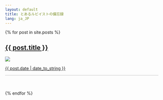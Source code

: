 ```yaml
---
layout: default
title: とあるルビイストの備忘録
lang: ja_JP
---
```


<div>
{% for post in site.posts %}
  <a target="_blank" href="{{ post.url }}">
  	<div style="border-bottom: 1px solid #c0c0c0; margin-bottom: 50px;">
  		<h2>{{ post.title }}</h2>
  		<img src="{{ post.image }}" style="max-height: 150px;">
  		<p>{{ post.date | date_to_string }}</p>
  	</div>
  </a>
{% endfor %}
</div>